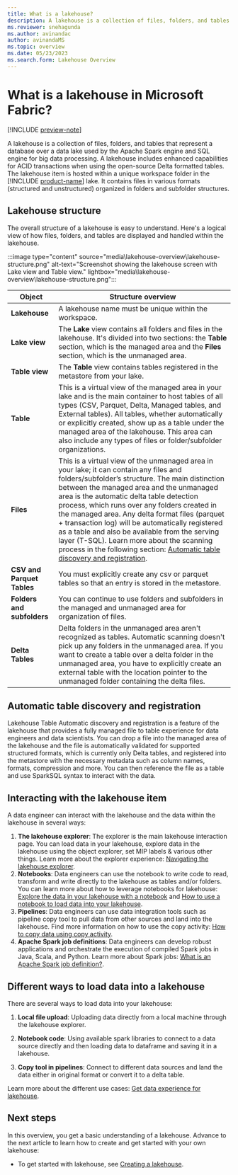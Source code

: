 ```yaml
---
title: What is a lakehouse?
description: A lakehouse is a collection of files, folders, and tables that represent a database over a data lake used by  Apache Spark and SQL for big data processing.
ms.reviewer: snehagunda
ms.author: avinandac
author: avinandaMS
ms.topic: overview
ms.date: 05/23/2023
ms.search.form: Lakehouse Overview
---
```


# What is a lakehouse in Microsoft Fabric?

[!INCLUDE [preview-note](../includes/preview-note.md)]

A lakehouse is a collection of files, folders, and tables that represent a database over a data lake used by the Apache Spark engine and SQL engine for big data processing. A lakehouse includes enhanced capabilities for ACID transactions when using the open-source Delta formatted tables. The lakehouse item is hosted within a unique workspace folder in the [!INCLUDE [product-name](../includes/product-name.md)] lake. It contains files in various formats (structured and unstructured) organized in folders and subfolder structures.

## Lakehouse structure

The overall structure of a lakehouse is easy to understand. Here's a logical view of how files, folders, and tables are displayed and handled within the lakehouse.

:::image type="content" source="media\lakehouse-overview\lakehouse-structure.png" alt-text="Screenshot showing the lakehouse screen with Lake view and Table view." lightbox="media\lakehouse-overview\lakehouse-structure.png":::

| **Object** | **Structure overview** |
|---|---|
| **Lakehouse** | A lakehouse name must be unique within the workspace. |
| **Lake view** | The **Lake** view contains all folders and files in the lakehouse. It's divided into two sections: the **Table** section, which is the managed area and the **Files** section, which is the unmanaged area. |
| **Table view** | The **Table** view contains tables registered in the metastore from your lake. |
| **Table** | This is a virtual view of the managed area in your lake and is the main container to host tables of all types (CSV, Parquet, Delta, Managed tables, and External tables). All tables, whether automatically or explicitly created, show up as a table under the managed area of the lakehouse. This area can also include any types of files or folder/subfolder organizations. |
| **Files** | This is a virtual view of the unmanaged area in your lake; it can contain any files and folders/subfolder’s structure. The main distinction between the managed area and the unmanaged area is the automatic delta table detection process, which runs over any folders created in the managed area. Any delta format files (parquet + transaction log) will be automatically registered as a table and also be available from the serving layer (T-SQL). Learn more about the scanning process in the following section: [Automatic table discovery and registration](#automatic-table-discovery-and-registration). |
| **CSV and Parquet Tables** | You must explicitly create any csv or parquet tables so that an entry is stored in the metastore. |
| **Folders and subfolders** | You can continue to use folders and subfolders in the managed and unmanaged area for organization of files. |
| **Delta Tables** | Delta folders in the unmanaged area aren't recognized as tables. Automatic scanning doesn't pick up any folders in the unmanaged area. If you want to create a table over a delta folder in the unmanaged area, you have to explicitly create an external table with the location pointer to the unmanaged folder containing the delta files. |

## Automatic table discovery and registration

Lakehouse Table Automatic discovery and registration is a feature of the lakehouse that provides a fully managed file to table experience for data engineers and data scientists. You can drop a file into the managed area of the lakehouse and the file is automatically validated for supported structured formats, which is currently only Delta tables, and registered into the metastore with the necessary metadata such as column names, formats, compression and more. You can then reference the file as a table and use SparkSQL syntax to interact with the data.

## Interacting with the lakehouse item

A data engineer can interact with the lakehouse and the data within the lakehouse in several ways:

1. **The lakehouse explorer**: The explorer is the main lakehouse interaction page. You can load data in your lakehouse, explore data in the lakehouse using the object explorer, set MIP labels & various other things. Learn more about the explorer experience: [Navigating the lakehouse explorer](navigate-lakehouse-explorer.md).
1. **Notebooks**: Data engineers can use the notebook to write code to read, transform and write directly to the lakehouse as tables and/or folders. You can learn more about how to leverage notebooks for lakehouse: [Explore the data in your lakehouse with a notebook](lakehouse-notebook-explore.md) and [How to use a notebook to load data into your lakehouse](lakehouse-notebook-load-data.md).
1. **Pipelines**: Data engineers can use data integration tools such as pipeline copy tool to pull data from other sources and land into the lakehouse. Find more information on how to use the copy activity: [How to copy data using copy activity](../data-factory/copy-data-activity.md).
1. **Apache Spark job definitions**: Data engineers can develop robust applications and orchestrate the execution of compiled Spark jobs in Java, Scala, and Python. Learn more about Spark jobs: [What is an Apache Spark job definition?](spark-job-definition.md).

## Different ways to load data into a lakehouse

There are several ways to load data into your lakehouse:

1. **Local file upload**: Uploading data directly from a local machine through the lakehouse explorer.

1. **Notebook code**: Using available spark libraries to connect to a data source directly and then loading data to dataframe and saving it in a lakehouse.

1. **Copy tool in pipelines**: Connect to different data sources and land the data either in original format or convert it to a delta table.

Learn more about the different use cases: [Get data experience for lakehouse](load-data-lakehouse.md).

## Next steps

In this overview, you get a basic understanding of a lakehouse. Advance to the next article to learn how to create and get started with your own lakehouse:

- To get started with lakehouse, see [Creating a lakehouse](create-lakehouse.md).
